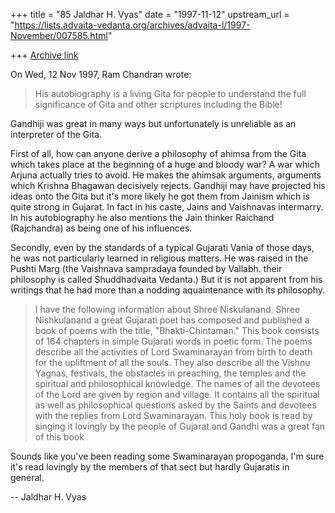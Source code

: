 +++
title = "85 Jaldhar H. Vyas"
date = "1997-11-12"
upstream_url = "https://lists.advaita-vedanta.org/archives/advaita-l/1997-November/007585.html"

+++
[Archive link](https://lists.advaita-vedanta.org/archives/advaita-l/1997-November/007585.html)

On Wed, 12 Nov 1997, Ram Chandran wrote:

> His autobiography is a living Gita
> for people to understand the full significance of Gita and other
> scriptures including the Bible!
>

Gandhiji was great in many ways but unfortunately is unreliable as an
interpreter of the Gita.

First of all, how can anyone derive a philosophy of ahimsa from the Gita
which takes place at the beginning of a huge and bloody war?  A war which
Arjuna actually tries to avoid.  He makes the ahimsak arguments, arguments
which Krishna Bhagawan decisively rejects.  Gandhiji may have projected
his ideas onto the Gita but it's more likely he got them from Jainism
which is quite strong in Gujarat.  In fact in his caste, Jains and
Vaishnavas intermarry.  In his autobiography he also mentions the Jain
thinker Raichand (Rajchandra) as being one of his influences.

Secondly, even by the standards of a typical Gujarati Vania of those days,
he was not particularly learned in religious matters.  He was raised in
the Pushti Marg (the Vaishnava sampradaya founded by Vallabh.  their
philosophy is called Shuddhadvaita Vedanta.) But it is not apparent from
his writings that he had more than a nodding aquaintenance with its
philosophy.

> I have the following information about Shree Niskulanand.  Shree
> Nishkulanand a great Gujarati poet has composed and published a book of
> poems with the title, "Bhakti-Chintaman."  This book consists of 164
> chapters in simple Gujarati words in poetic form.  The poems describe
> all the activities of Lord Swaminarayan from birth to death for the
> upliftment of all the souls. They also describe all the Vishnu Yagnas,
> festivals, the obstacles in preaching, the temples and the spiritual and
> philosophical knowledge. The names of all the devotees of the Lord are
> given by region and village. It contains all the spiritual as well as
> philosophical questions asked by the Saints and devotees with the
> replies from Lord Swaminarayan. This holy book is read by singing it
> lovingly by the people of Gujarat and Gandhi was a great fan of this
> book

Sounds like you've been reading some Swaminarayan propoganda.  I'm sure
it's read lovingly by the members of that sect but hardly Gujaratis in
general.

--
Jaldhar H. Vyas <jaldhar at braincells.com>

